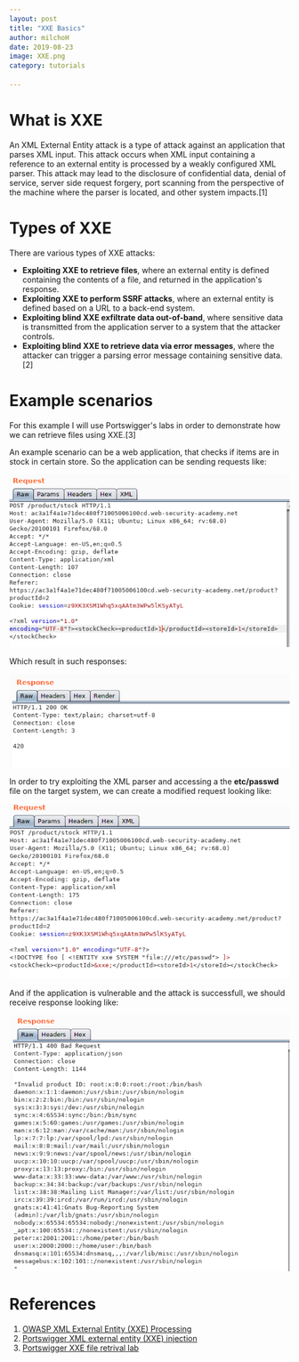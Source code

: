 ```yaml
---
layout: post
title: "XXE Basics"
author: milchoH
date: 2019-08-23
image: XXE.png
category: tutorials

---
```


# What is XXE
An XML External Entity attack is a type of attack against an application that parses XML input. This attack occurs when XML input containing a reference to an external entity is processed by a weakly configured XML parser. This attack may lead to the disclosure of confidential data, denial of service, server side request forgery, port scanning from the perspective of the machine where the parser is located, and other system impacts.[1]

# Types of XXE

There are various types of XXE attacks:

- **Exploiting XXE to retrieve files**, where an external entity is defined containing the contents of a file, and returned in the application's response.
- **Exploiting XXE to perform SSRF attacks**, where an external entity is defined based on a URL to a back-end system.
- **Exploiting blind XXE exfiltrate data out-of-band**, where sensitive data is transmitted from the application server to a system that the attacker controls.
- **Exploiting blind XXE to retrieve data via error messages**, where the attacker can trigger a parsing error message containing sensitive data.[2]

# Example scenarios

For this example I will use Portswigger's labs in order to demonstrate how we can retrieve files using XXE.[3]

An example scenario can be a web application, that checks if items are in stock in certain store. So the application can be sending requests like: 

![Image](/images/InitialRequest.png)

Which result in such responses:

![Image](/images/InitialResponse.png)

In order to try exploiting the XML parser and accessing a the **etc/passwd** file on the target system, we can create a modified request looking like:

![Image](/images/ExploitRequest.png)

And if the application is vulnerable and the attack is successfull, we should receive response looking like:

![Image](/images/ExploitResponse.png)

# References

1. [OWASP XML External Entity (XXE) Processing](https://www.owasp.org/index.php/XML_External_Entity_(XXE)_Processing)
2. [Portswigger XML external entity (XXE) injection](https://portswigger.net/web-security/xxe#exploiting-xxe-to-perform-ssrf-attacks)
3. [Portswigger XXE file retrival lab](https://portswigger.net/web-security/xxe/lab-exploiting-xxe-to-retrieve-files)